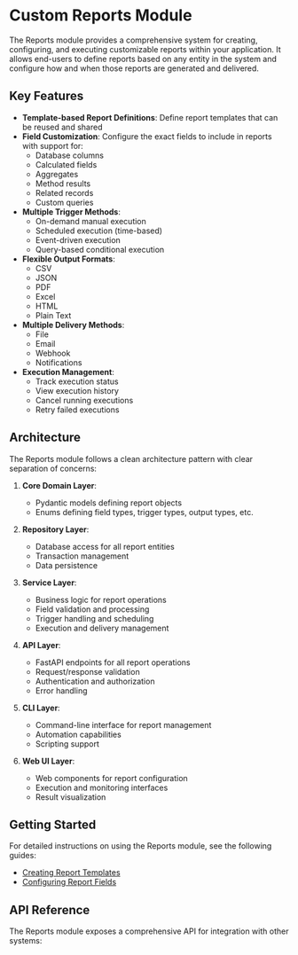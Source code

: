 # Custom Reports Module

The Reports module provides a comprehensive system for creating, configuring, and executing customizable reports within your application. It allows end-users to define reports based on any entity in the system and configure how and when those reports are generated and delivered.

## Key Features

- **Template-based Report Definitions**: Define report templates that can be reused and shared
- **Field Customization**: Configure the exact fields to include in reports with support for:
  - Database columns
  - Calculated fields
  - Aggregates
  - Method results
  - Related records
  - Custom queries
- **Multiple Trigger Methods**:
  - On-demand manual execution
  - Scheduled execution (time-based)
  - Event-driven execution
  - Query-based conditional execution
- **Flexible Output Formats**:
  - CSV
  - JSON
  - PDF
  - Excel
  - HTML
  - Plain Text
- **Multiple Delivery Methods**:
  - File
  - Email
  - Webhook
  - Notifications
- **Execution Management**:
  - Track execution status
  - View execution history
  - Cancel running executions
  - Retry failed executions

## Architecture

The Reports module follows a clean architecture pattern with clear separation of concerns:

1. **Core Domain Layer**:
   - Pydantic models defining report objects
   - Enums defining field types, trigger types, output types, etc.

2. **Repository Layer**:
   - Database access for all report entities
   - Transaction management
   - Data persistence

3. **Service Layer**:
   - Business logic for report operations
   - Field validation and processing
   - Trigger handling and scheduling
   - Execution and delivery management

4. **API Layer**:
   - FastAPI endpoints for all report operations
   - Request/response validation
   - Authentication and authorization
   - Error handling

5. **CLI Layer**:
   - Command-line interface for report management
   - Automation capabilities
   - Scripting support

6. **Web UI Layer**:
   - Web components for report configuration
   - Execution and monitoring interfaces
   - Result visualization

## Getting Started

For detailed instructions on using the Reports module, see the following guides:

- [Creating Report Templates](templates.md)
- [Configuring Report Fields](fields.md)
<!-- TODO: Create report triggers documentation -->
<!-- - [Setting Up Report Triggers](triggers.md) -->
<!-- TODO: Create report outputs documentation -->
<!-- - [Managing Report Outputs](outputs.md) -->
<!-- TODO: Create report execution documentation -->
<!-- - [Executing and Monitoring Reports](execution.md) -->
<!-- TODO: Create report events documentation -->
<!-- - [Integrating with Events](events.md) -->
<!-- TODO: Create report CLI documentation -->
<!-- - [Automating with CLI](cli.md) -->

## API Reference

The Reports module exposes a comprehensive API for integration with other systems:

<!-- TODO: Create report API documentation -->
<!-- - [Report Templates API](api/templates.md) -->
<!-- - [Report Fields API](api/fields.md) -->
<!-- - [Report Triggers API](api/triggers.md) -->
<!-- - [Report Outputs API](api/outputs.md) -->
<!-- - [Report Executions API](api/executions.md) -->